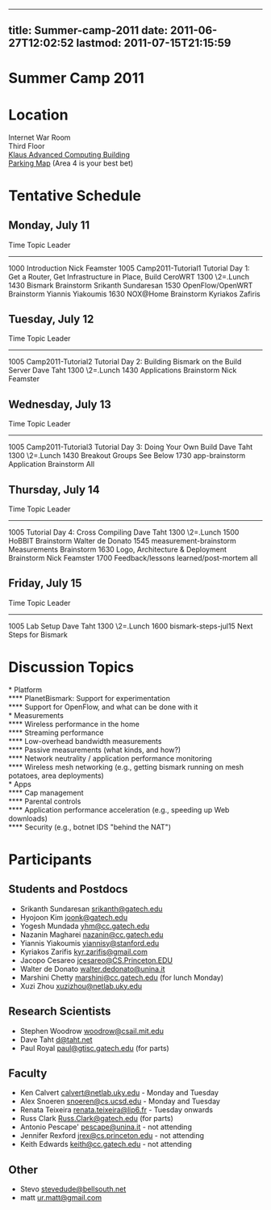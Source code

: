 
---
title: Summer-camp-2011
date: 2011-06-27T12:02:52
lastmod: 2011-07-15T21:15:59
---
Summer Camp 2011
================

Location
========

Internet War Room\
Third Floor\
[Klaus Advanced Computing
Building](http://gtisc.gatech.edu/directions.html)\
[Parking Map](http://pts.gatech.edu/PublishingImages/Parking%20Map.pdf)
(Area 4 is your best bet)

Tentative Schedule
==================

Monday, July 11
---------------

  Time   Topic                         Leader
  ------ ----------------------------- --------------------------------------------------------------------------------- -----------
  1000   Introduction                  Nick Feamster
  1005   <link>Camp2011-Tutorial1      Tutorial Day 1: Get a Router, Get Infrastructure in Place, Build CeroWRT</link>
  1300   \\2=.Lunch
  1430   Bismark Brainstorm            Srikanth Sundaresan
  1530   OpenFlow/OpenWRT Brainstorm   Yiannis Yiakoumis
  1630   NOX@Home Brainstorm           Kyriakos Zafiris

Tuesday, July 12
----------------

  Time   Topic                      Leader
  ------ -------------------------- ------------------------------------------------------------- -----------
  1005   <link>Camp2011-Tutorial2   Tutorial Day 2: Building Bismark on the Build Server</link>   Dave Taht
  1300   \\2=.Lunch
  1430   Applications Brainstorm    Nick Feamster

Wednesday, July 13
------------------

  Time   Topic                      Leader
  ------ -------------------------- --------------------------------------------- -----------
  1005   <link>Camp2011-Tutorial3   Tutorial Day 3: Doing Your Own Build</link>   Dave Taht
  1300   \\2=.Lunch
  1430   Breakout Groups            See Below
  1730   <link>app-brainstorm       Application Brainstorm</link>                 All

Thursday, July 14
-----------------

  Time   Topic                                        Leader
  ------ -------------------------------------------- -------------------------------- ---------------
  1005   Tutorial Day 4: Cross Compiling              Dave Taht
  1300   \\2=.Lunch
  1500   HoBBIT Brainstorm                            Walter de Donato
  1545   <link>measurement-brainstorm                 Measurements Brainstorm</link>
  1630   Logo, Architecture & Deployment Brainstorm   Nick Feamster
  1700   Feedback/lessons learned/post-mortem         all

Friday, July 15
---------------

  Time   Topic                       Leader
  ------ --------------------------- ------------------------------- ---------------
  1005   Lab Setup                   Dave Taht
  1300   \\2=.Lunch
  1600   <link>bismark-steps-jul15   Next Steps for Bismark</link>

Discussion Topics
=================

\* Platform\
**** PlanetBismark: Support for experimentation\
**** Support for OpenFlow, and what can be done with it\
\* Measurements\
**** Wireless performance in the home\
**** Streaming performance\
**** Low-overhead bandwidth measurements\
**** Passive measurements (what kinds, and how?)\
**** Network neutrality / application performance monitoring\
**** Wireless mesh networking (e.g., getting bismark running on mesh
potatoes, area deployments)\
\* Apps\
**** Cap management\
**** Parental controls\
**** Application performance acceleration (e.g., speeding up Web
downloads)\
**** Security (e.g., botnet IDS "behind the NAT")

Participants
============

Students and Postdocs
---------------------

-   Srikanth Sundaresan <srikanth@gatech.edu>
-   Hyojoon Kim <joonk@gatech.edu>
-   Yogesh Mundada <yhm@cc.gatech.edu>
-   Nazanin Magharei <nazanin@cc.gatech.edu>
-   Yiannis Yiakoumis <yiannisy@stanford.edu>
-   Kyriakos Zarifis <kyr.zarifis@gmail.com>
-   Jacopo Cesareo <jcesareo@CS.Princeton.EDU>
-   Walter de Donato <walter.dedonato@unina.it>
-   Marshini Chetty <marshini@cc.gatech.edu> (for lunch Monday)
-   Xuzi Zhou <xuzizhou@netlab.uky.edu>

Research Scientists
-------------------

-   Stephen Woodrow <woodrow@csail.mit.edu>
-   Dave Taht <d@taht.net>
-   Paul Royal <paul@gtisc.gatech.edu> (for parts)

Faculty
-------

-   Ken Calvert <calvert@netlab.uky.edu> - Monday and Tuesday
-   Alex Snoeren <snoeren@cs.ucsd.edu> - Monday and Tuesday
-   Renata Teixeira <renata.teixeira@lip6.fr> - Tuesday onwards
-   Russ Clark <Russ.Clark@gatech.edu> (for parts)
-   Antonio Pescape' <pescape@unina.it> - not attending
-   Jennifer Rexford <jrex@cs.princeton.edu> - not attending
-   Keith Edwards <keith@cc.gatech.edu> - not attending

Other
-----

-   Stevo <stevedude@bellsouth.net>
-   matt <ur.matt@gmail.com>

